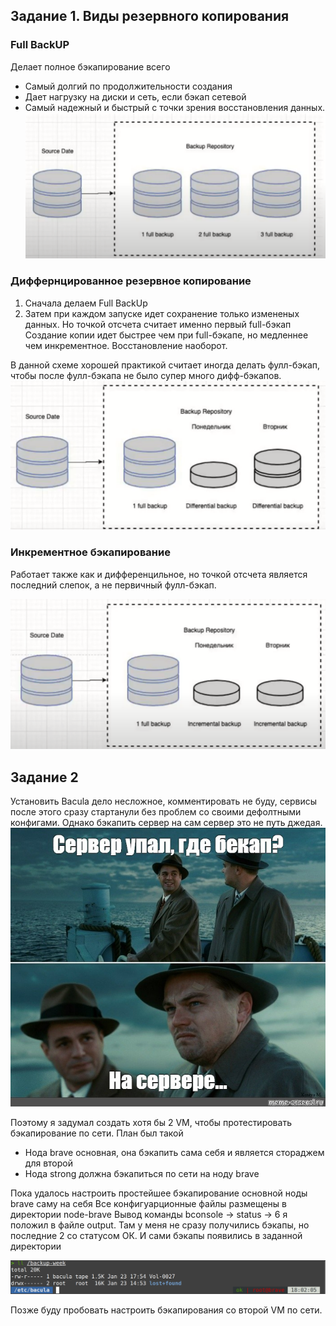 ## Задание 1. Виды резервного копирования
### Full BackUP
Делает полное бэкапирование всего
- Самый долгий по продолжительности создания
- Дает нагрузку на диски и сеть, если бэкап сетевой
- Самый надежный и быстрый с точки зрения восстановления данных. 
![full-backup](https://github.com/RSafin12/Screenshots/blob/main/full_backup.png)

### Диффернцированное резервное копирование
1. Сначала делаем Full BackUp
2. Затем при каждом запуске идет сохранение только измененых данных. Но точкой отсчета считает именно первый full-бэкап
Создание копии идет быстрее чем при full-бэкапе, но медленнее чем инкрементное. Восстановление наоборот. 

В данной схеме хорошей практикой считает иногда делать фулл-бэкап, чтобы после фулл-бэкапа не было супер много дифф-бэкапов. 
![diff-backup](https://github.com/RSafin12/Screenshots/blob/main/diff_backup.png)

### Инкрементное бэкапирование 
Работает также как и дифференцильное, но точкой отсчета является последний слепок, а не первичный фулл-бэкап. 

![inc-backup](https://github.com/RSafin12/Screenshots/blob/main/inc_backup.png)

## Задание 2 
Установить Bacula дело несложное, комментировать не буду, сервисы после этого сразу стартанули без проблем со своими дефолтными конфигами. 
Однако бэкапить сервер на сам сервер это не путь джедая. 
![mem](https://github.com/RSafin12/Screenshots/blob/main/mem.png)

Поэтому я задумал создать хотя бы 2 VM, чтобы протестировать бэкапирование по сети. План был такой
- Нода brave основная, она бэкапить сама себя и является стораджем для второй
- Нода strong должна бэкапиться по сети на ноду brave

Пока удалось настроить простейшее бэкапирование основной ноды brave саму на себя
Все конфигуарционные файлы размещены в директории node-brave
Вывод команды bconsole -> status -> 6 я положил в файле output. Там у меня не сразу получились бэкапы, но последние 2 со статусом ОК. И сами бэкапы появились в заданной директории

![result](https://github.com/RSafin12/Screenshots/blob/main/result_backup.png)


Позже буду пробовать настроить бэкапирования со второй VM по сети. 
